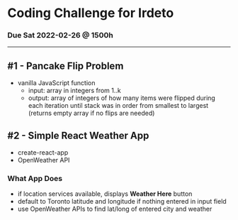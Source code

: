 # Coding Challenge for Irdeto
### Due Sat 2022-02-26 @ 1500h

---
## #1 - Pancake Flip Problem
- vanilla JavaScript function
  - input: array in integers from 1..k
  - output: array of integers of how many items were flipped during each iteration until stack was in order from smallest to largest (returns empty array if no flips are needed)

## #2 - Simple React Weather App
- create-react-app
- OpenWeather API

### What App Does

- if location services available, displays **Weather Here** button
- default to Toronto latitude and longitude if nothing entered in input field
- use OpenWeather APIs to find lat/long of entered city and weather
